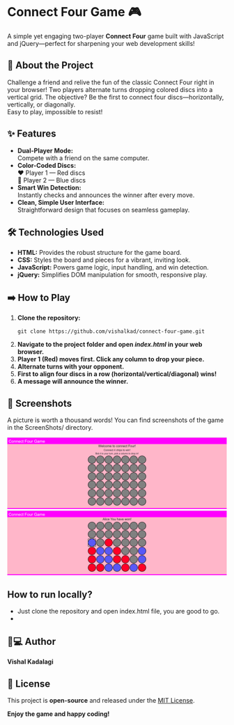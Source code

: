 # Connect Four Game 🎮

A simple yet engaging two-player **Connect Four** game built with JavaScript and jQuery—perfect for sharpening your web development skills!

## 🚀 About the Project

Challenge a friend and relive the fun of the classic Connect Four right in your browser! Two players alternate turns dropping colored discs into a vertical grid. The objective? Be the first to connect four discs—horizontally, vertically, or diagonally.  
Easy to play, impossible to resist!

## ✨ Features

- **Dual-Player Mode:**  
  Compete with a friend on the same computer.
- **Color-Coded Discs:**  
  ❤️ Player 1 — Red discs  
  💙 Player 2 — Blue discs
- **Smart Win Detection:**  
  Instantly checks and announces the winner after every move.
- **Clean, Simple User Interface:**  
  Straightforward design that focuses on seamless gameplay.

## 🛠️ Technologies Used

- **HTML:** Provides the robust structure for the game board.
- **CSS:** Styles the board and pieces for a vibrant, inviting look.
- **JavaScript:** Powers game logic, input handling, and win detection.
- **jQuery:** Simplifies DOM manipulation for smooth, responsive play.

## ➡️ How to Play

1. **Clone the repository:**
    ```
    git clone https://github.com/vishalkad/connect-four-game.git
    ```
2. **Navigate to the project folder and open _index.html_ in your web browser.**
3. **Player 1 (Red) moves first. Click any column to drop your piece.**
4. **Alternate turns with your opponent.**
5. **First to align four discs in a row (horizontal/vertical/diagonal) wins!**
6. **A message will announce the winner.**

## 📸 Screenshots

A picture is worth a thousand words! You can find screenshots of the game in the ScreenShots/ directory.

![](./ScreenShots/SS_1.png)
![](./ScreenShots/SS_2.png)

## How to run locally?
* Just clone the repository and open index.html file, you are good to go.
* 
## 🧑💻 Author

**Vishal Kadalagi**

## 📄 License

This project is **open-source** and released under the [MIT License](LICENSE).

**Enjoy the game and happy coding!**


